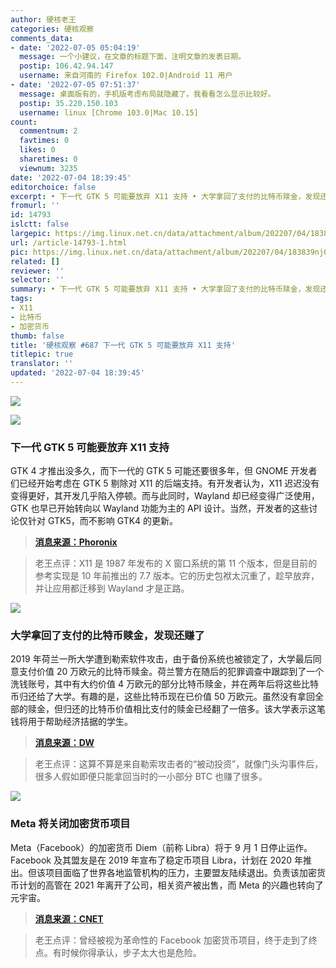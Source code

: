 ```yaml
---
author: 硬核老王
categories: 硬核观察
comments_data:
- date: '2022-07-05 05:04:19'
  message: 一个小建议，在文章的标题下面，注明文章的发表日期。
  postip: 106.42.94.147
  username: 来自河南的 Firefox 102.0|Android 11 用户
- date: '2022-07-05 07:51:37'
  message: 桌面版有的，手机版考虑布局就隐藏了。我看看怎么显示比较好。
  postip: 35.220.150.103
  username: linux [Chrome 103.0|Mac 10.15]
count:
  commentnum: 2
  favtimes: 0
  likes: 0
  sharetimes: 0
  viewnum: 3235
date: '2022-07-04 18:39:45'
editorchoice: false
excerpt: • 下一代 GTK 5 可能要放弃 X11 支持 • 大学拿回了支付的比特币赎金，发现还赚了 • Meta 将关闭加密货币项目
fromurl: ''
id: 14793
islctt: false
largepic: https://img.linux.net.cn/data/attachment/album/202207/04/183839nj0626ag3d1jasw0.jpg
url: /article-14793-1.html
pic: https://img.linux.net.cn/data/attachment/album/202207/04/183839nj0626ag3d1jasw0.jpg.thumb.jpg
related: []
reviewer: ''
selector: ''
summary: • 下一代 GTK 5 可能要放弃 X11 支持 • 大学拿回了支付的比特币赎金，发现还赚了 • Meta 将关闭加密货币项目
tags:
- X11
- 比特币
- 加密货币
thumb: false
title: '硬核观察 #687 下一代 GTK 5 可能要放弃 X11 支持'
titlepic: true
translator: ''
updated: '2022-07-04 18:39:45'
---
```


![](/data/attachment/album/202207/04/183839nj0626ag3d1jasw0.jpg)


![](/data/attachment/album/202207/04/183858fkapgrb5bnjk11nb.jpg)


### 下一代 GTK 5 可能要放弃 X11 支持


GTK 4 才推出没多久，而下一代的 GTK 5 可能还要很多年，但 GNOME 开发者们已经开始考虑在 GTK 5 剔除对 X11 的后端支持。有开发者认为，X11 迟迟没有变得更好，其开发几乎陷入停顿。而与此同时，Wayland 却已经变得广泛使用，GTK 也早已开始转向以 Wayland 功能为主的 API 设计。当然，开发者的这些讨论仅针对 GTK5，而不影响 GTK4 的更新。



> 
> **[消息来源：Phoronix](https://www.phoronix.com/scan.php?page=news_item&px=GTK5-Might-Drop-X11)**
> 
> 
> 



> 
> 老王点评：X11 是 1987 年发布的 X 窗口系统的第 11 个版本，但是目前的参考实现是 10 年前推出的 7.7 版本。它的历史包袱太沉重了，趁早放弃，并让应用都迁移到 Wayland 才是正路。
> 
> 
> 


![](/data/attachment/album/202207/04/183915xq3xwobcxvcqoscj.jpg)


### 大学拿回了支付的比特币赎金，发现还赚了


2019 年荷兰一所大学遭到勒索软件攻击，由于备份系统也被锁定了，大学最后同意支付价值 20 万欧元的比特币赎金。荷兰警方在随后的犯罪调查中跟踪到了一个洗钱账号，其中有大约价值 4 万欧元的部分比特币赎金，并在两年后将这些比特币归还给了大学。有趣的是，这些比特币现在已价值 50 万欧元。虽然没有拿回全部的赎金，但归还的比特币价值相比支付的赎金已经翻了一倍多。该大学表示这笔钱将用于帮助经济拮据的学生。



> 
> **[消息来源：DW](https://www.dw.com/en/dutch-university-wins-big-after-bitcoin-ransom-returned/a-62337229)**
> 
> 
> 



> 
> 老王点评：这算不算是来自勒索攻击者的“被动投资”，就像门头沟事件后，很多人假如即便只能拿回当时的一小部分 BTC 也赚了很多。
> 
> 
> 


![](/data/attachment/album/202207/04/183929oke5zaaj5r9wgcih.jpg)


### Meta 将关闭加密货币项目


Meta（Facebook）的加密货币 Diem（前称 Libra）将于 9 月 1 日停止运作。Facebook 及其盟友是在 2019 年宣布了稳定币项目 Libra，计划在 2020 年推出。但该项目面临了世界各地监管机构的压力，主要盟友陆续退出。负责该加密货币计划的高管在 2021 年离开了公司，相关资产被出售，而 Meta 的兴趣也转向了元宇宙。



> 
> **[消息来源：CNET](https://www.cnet.com/personal-finance/crypto/metas-novi-service-to-be-phased-out-what-you-need-to-know/)**
> 
> 
> 



> 
> 老王点评：曾经被视为革命性的 Facebook 加密货币项目，终于走到了终点。有时候你得承认，步子太大也是危险。
> 
> 
>